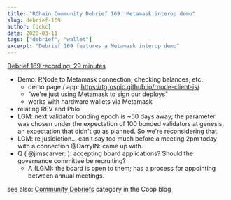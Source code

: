 ```yaml
---
title: "RChain Community Debrief 169: Metamask interop demo"
slug: debrief-169
author: [dckc]
date: 2020-03-11
tags: ["debrief", "wallet"]
excerpt: "Debrief 169 features a Metamask interop demo"
---
```


[Debrief 169 recording: 29 minutes](https://www.youtube.com/watch?v=tZCp7vJ_V28)

 - Demo: RNode to Metamask connection; checking balances, etc.
   - demo page / app: https://tgrospic.github.io/rnode-client-js/
   - "we're just using Metamask to sign our deploys"
   - works with hardware wallets via Metamask
 - relating REV and Phlo
 - LGM: next validator bonding epoch is ~50 days away; the parameter was chosen under the expectation of 100 bonded validators at genesis, an expectation that didn't go as planned. So we're reconsidering that.
 - LGM: re jusidiction... can't say too much before a meeting 2pm today with a connection @DarrylN: came up with.
 - Q ( @jimscarver: ): accepting board applications? Should the governance committee be recruiting?
   - A (LGM): the board is open to them; has a process for appointing between annual meetings.

see also: [Community Debriefs](https://blog.rchain.coop/blog/category/community/debriefs/) category in the Coop blog
